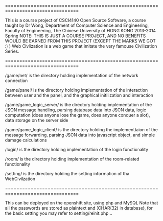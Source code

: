 ================================================================================

This is a course project of CSCI4140 Open Source Software, a course taught
by Dr Wong, Department of Computer Science and Engineering,
Faculty of Engineering, The Chinese University of HONG KONG
2013-2014 Spring
NOTE: THIS IS JUST A COURSE PROJECT, AND NO BENEFITS WOULD BE EARNED FROM THIS PROJECT (EXCEPT THE MARKS WE GOT :) )
Web Civlization is a web game that imitate the very famouse Civilization Series.

================================================================================

/game/net/ is the directory holding implementation of the network connection

/game/panel/ is the directory holding implementation of the interaction between user and the panel, and the graphical initilization and interaction

/game/game_logic_server/ is the directory holding implementation of the JSON message handling, parsing database data into JSON data, logic computation (does anyone lose the game, does anyone conquer a slot), data storage on the server side

/game/game_logic_client/ is the directory holding the implementtaion of the message forwarding, parsing JSON data into javascript object, and simple damage calculations

/login/ is the directory holding implementation of the login functionality

/room/ is the directory holding implementation of the room-related functionality

/setting/ is the directory holding the setting information of tha WebCivilzation

================================================================================

This can be deployed on the openshift site, using php and MySQL
Note that all the passwords are stored as plaintext and (CHAR(32) in database), for the basic setting you may refer to setting/reinit.php ..
